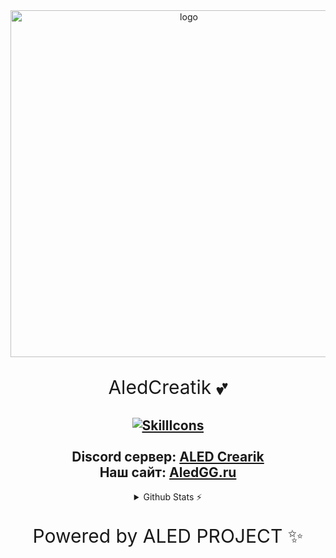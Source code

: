<div id="logo" align="center">
<img src="https://i.imgur.com/hiZVAD2.png" alt="logo" style="width:555px;height:auto"> 
  
<p align="center" style="font-size:30px">AledCreatik 💕</p>
  
<a href="#">![SkillIcons](https://skillicons.dev/icons?i=js,nodejs,java,py,html,css,heroku,mongodb,vscode,discord)</a><br><br>
Discord сервер: [ALED Crearik](https://discord.gg/5BM4XD3qxM)<br>
Наш сайт: [AledGG.ru](https://aledproject.github.io)
---

<details>
  <summary>Github Stats ⚡</summary>
  
  <a href="#">![Github stats](https://github-readme-stats.vercel.app/api?username=Dellyis&theme=blueberry&count_private=true&hide_border=true&line_height=20)</a>
  <a href="#">![Top Langs](https://github-readme-stats.vercel.app/api/top-langs/?username=Dellyis&layout=compact&theme=blueberry&count_private=true&hide_border=true)</a>
</details>

<p align="center" style="font-size:30px">Powered by ALED PROJECT ✨</p>

